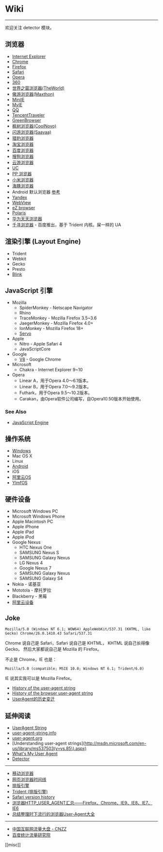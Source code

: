 
# Wiki

----

欢迎关注 detector 模块。

## 浏览器

* [Internet Explorer](Internet-Explorer.md)
* [Chrome](Chrome.md)
* [Firefox](Firefox.md)
* [Safari](safari.md)
* [Opera](Opera.md)
* [360](360.md)
* [世界之窗浏览器(TheWorld)](TheWorld.md)
* [傲游浏览器(Maxthon)](Maxthon.md)
* [MiniIE](MiniIE.md)
* [MyIE](MyIE.md)
* [QQ](QQ.md)
* [TencentTraveler](TencentTraveler.md)
* [GreenBrowser](GreenBrowser.md)
* [枫树浏览器(CoolNovo)](CoolNovo.md)
* [闪游浏览器(Saayaa)](Saayaa.md)
* [猎豹浏览器](LBBrowser.md)
* [淘宝浏览器](TaoBrowser.md)
* [百度浏览器](BaiduBrowser.md)
* [搜狗浏览器](Sogou.md)
* [云游浏览器](AirView)
* [UC](UC.md)
* [PP 浏览器](http://e.25pp.com/)
* [小米浏览器](MiuiBrowser.md)
* [海豚浏览器](dolphin.md)
* Android 默认浏览器 [参考](http://android.stackexchange.com/questions/4271/android-browser)
* [Yandex](Yandex.md)
* [WebView](webview.md)
* [eZ browser](ezbrowser.md)
* [Polaris](polaris.md)
* [华为天天浏览器](http://browser.vmall.com/)
* [千寻浏览器](http://www.qxllq.com/) - 百度推出，基于 Trident 内核。屎一样的 UA

## 渲染引擎 (Layout Engine)

* Trident
* Webkit
* Gecko
* Presto
* [Blink](Blink.md)

## JavaScript 引擎

* Mozilla
    * SpiderMonkey - Netscape Navigator
    * Rhino
    * TraceMonkey - Mozilla Firefox 3.5~3.6
    * JaegerMonkey - Mozilla Firefox 4.0+
    * IonMonkey - Mozilla Firefox 18+
    * [Servo](https://github.com/mozilla/servo)
* Apple
    * Nitro - Apple Safari 4
    * JavaScriptCore
* Google
    * [V8](https://github.com/v8/v8) - Google Chrome
* Microsoft
    * Chakra - Internet Explorer 9~10
* Opera
    * Linear A，用于Opera 4.0～6.1版本。
    * Linear B，用于Opera 7.0～9.2版本。
    * Futhark，用于Opera 9.5～10.2版本。
    * Carakan，由Opera软件公司编写，自Opera10.50版本开始使用。

### See Also

* [JavaScript Engine](http://en.wikipedia.org/wiki/JavaScript_engine)

## 操作系统

* [Windows](Windows.md)
* Mac OS X
* Linux
* [Android](Android.md)
* iOS
* [阿里云OS](http://yunos.com/)
* [YlmfOS](http://www.ylmf.com/)

## 硬件设备

* Microsoft Windows PC
* Microsoft Windows Phone
* Apple Macintosh PC
* Apple iPhone
* Apple iPad
* Apple iPod
* Google Nexus
    * HTC Nexus One
    * SAMSUNG Nexus S
    * SAMSUNG Galaxy Nexus
    * LG Nexus 4
    * Google Nexus 7
    * SAMSUNG Galaxy Nexus
    * SAMSUNG Galaxy S4
* Nokia - 诺基亚
* Mototola - 摩托罗拉
* Blackberry - 黑莓
* [阿里云设备](Aliyun.md)

## Joke

```
Mozilla/5.0 (Windows NT 6.1; WOW64) AppleWebKit/537.31 (KHTML, like Gecko) Chrome/26.0.1410.43 Safari/537.31
```

Chrome 说自己是 Safari，Safari 说自己是 KHTML， KHTML 说自己长得像 Gecko，
然后大家都说自己是 Mozilla 的 Firefox。

不止是 Chrome，IE 也是：

```
Mozilla/5.0 (compatible; MSIE 10.0; Windows NT 6.1; Trident/6.0)
```

IE 说其实我可以是 Mozilla Firefox。

* [History of the user-agent string](http://www.nczonline.net/blog/2010/01/12/history-of-the-user-agent-string/)
* [History of the browser user-agent string](http://webaim.org/blog/user-agent-string-history/)
* [UserAgent的历史变迁](http://article.yeeyan.org/view/heart5/19211)


## 延伸阅读

* [UserAgent String](http://www.useragentstring.com/)
* [user-agent-string.info](http://user-agent-string.info/)
* [user-agent.org](http://www.user-agents.org/)
* [Understanding user-agent strings](http://msdn.microsoft.com/en-us/library/ms537503(v=vs.85\).aspx)
* [What's My User Agent](http://whatsmyuseragent.com/)
* [Detector](http://hotoo.me/tmp/detector.html)

----

* [移动浏览器](http://zh.wikipedia.org/wiki/%E8%A1%8C%E5%8B%95%E7%80%8F%E8%A6%BD%E5%99%A8)
* [网页浏览器时间线](http://zh.wikipedia.org/wiki/%E7%BD%91%E9%A1%B5%E6%B5%8F%E8%A7%88%E5%99%A8%E6%97%B6%E9%97%B4%E7%BA%BF)
* [排版引擎](http://zh.wikipedia.org/wiki/%E6%8E%92%E7%89%88%E5%BC%95%E6%93%8E)
* [Trident (排版引擎)](http://zh.wikipedia.org/wiki/Trident_(%E6%8E%92%E7%89%88%E5%BC%95%E6%93%8E))
* [Safari version history](http://en.wikipedia.org/wiki/Safari_version_history)
* [浏览器HTTP_USER_AGENT汇总——Firefox、Chrome、IE9、IE8、IE7、IE6](http://www.cnblogs.com/sink_cup/archive/2011/03/15/http_user_agent.html)
* [总结整理时下流行的浏览器User-Agent大全](http://www.360doc.com/content/12/1012/21/7662927_241124973.shtml)

----

* [中国互联网流量大盘 - CNZZ](http://data.cnzz.com/)
* [百度统计流量研究院](http://tongji.baidu.com/data/)

[[misc]]
